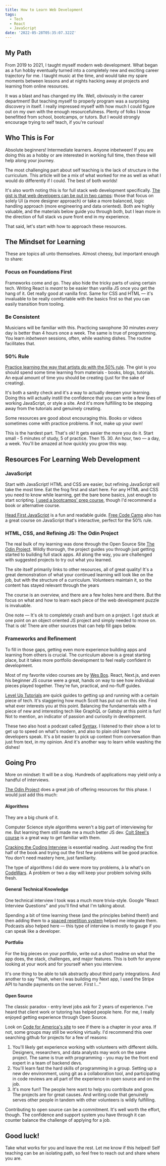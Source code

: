```yaml
---
title: How to Learn Web Development
tags:
  - Tech
  - React
  - JavaScript
date: '2022-05-28T05:35:07.322Z'
---
```


## My Path

From 2019 to 2021, I taught myself modern web development. What began as a fun hobby eventually turned into a completely new and exciting career trajectory for me. I taught music at the time, and would take my spare moments between lessons and at nights hacking away at projects and learning from online resources.

It was a blast and has changed my life. Well, obviously in the career department! But teaching myself to properly program was a surprising discovery in itself. I really impressed myself with how much I could figure out on my own with the enough resourcefulness. Plenty of folks I know benefitted from school, bootcamps, or tutors. But I would strongly encourage trying to self teach, if you're curious!

## Who This is For

Absolute beginners! Intermediate learners. Anyone inbetween! If you are doing this as a hobby or are interested in working full time, then these will help along your journey.

The most challenging part about self teaching is the lack of structure in the curriculum. This article will be a mix of what worked for me as well as what I would do differently if I could. The best of both worlds!

It's also worth noting this is for full stack web development specifically. [The gist is that web developers can be put in two camps](https://css-tricks.com/the-great-divide/): those that focus on solely UI (a more designer approach) or take a more balanced, logic handling approach (more engineering and data oriented). Both are highly valuable, and the materials below guide you through both, but I lean more in the direction of full stack vs pure front end in my experience.

That said, let's start with how to approach these resources.

## The Mindset for Learning

These are topics all unto themselves. Almost cheesy, but important enough to share:

### Focus on Foundations First

Frameworks come and go. They also hide the tricky parts of using certain tech. Writing React is _meant_ to be easier than vanilla JS once you get the hang of it. Get really good at vanilla first. Same for CSS and HTML — it's invaluable to be really comfortable with the basics first so that you can easily transition from tooling.

### Be Consistent

Musicians will be familiar with this. Practicing saxophone 30 minutes _every_ day is better than 4 hours once a week. The same is true of programming. You learn _inbetween_ sessions, often, while washing dishes. The routine facilitates that.

### 50% Rule

[Practice learning the way that artists do with the 50% rule](https://drawabox.com/lesson/0/2/50percent). The gist is you should spend some time learning from materials - books, blogs, tutorials. An equal amount of time you should be creating (just for the sake of creating).

It's both a sanity check and it's a way to actually deepen your learning. Doing this will actually instill the confidence that you can write a few lines of working JavaScript, or style a site. And it's more fulfilling to be stepping away from the tutorials and genuinely creating.

Some resources are good about encouraging this. Books or videos sometimes come with practice problems. If not, make up your own!

This is the hardest part. That's ok! It gets easier the more you do it. Start small - 5 minutes of study, 5 of practice. Then 15. 30. An hour, two — a day, a week. You'll be amazed at how quickly you grow this way.

## Resources For Learning Web Development

### JavaScript

Start with JavaScript! HTML and CSS are easier, but refining JavaScript will take the most time. Eat the frog first and start here. For any HTML and CSS you need to know while learning, get the bare bone basics, just enough to start scripting. [I used a bootcamps' prep course](https://www.hackreactor.com/), though I'd recommend a book or alternative course.

[Head First JavaScript](https://www.amazon.com/Head-First-JavaScript-Programming-Brain-Friendly/dp/144934013X) is a fun and readable guide. [Free Code Camp](https://www.freecodecamp.org/learn) also has a great course on JavaScript that's interactive, perfect for the 50% rule.

### HTML, CSS, and Refining JS: The Odin Project

The real bulk of my learning was done through the Open Source Site [The Odin Project](https://www.theodinproject.com/). Wildly thorough, the project guides you through just getting started to building full stack apps. All along the way, you are challenged with suggested projects to try out what you learned.

The site itself primarily links to other resources, all of great quality! It's a great demonstration of what your continued learning will look like on the job, but with the structure of a curriculum. Volunteers maintain it, so the content has stayed relevant through the years

The course is an overview, and there are a few holes here and there. But the focus on what and how to learn each piece of the web development puzzle is invaluable.

One note — It's ok to completely crash and burn on a project. I got stuck at one point on an object oriented JS project and simply needed to move on. That is ok! There are other sources that can help fill gaps below.

### Frameworks and Refinement

To fill in those gaps, getting even more experience building apps and learning from others is crucial. The curriculum above is a great starting place, but it takes more portfolio development to feel really confident in development.

Most of my favorite video courses are by [Wes Bos](https://wesbos.com/courses). React, Next.js, and even his beginner JS course were a great, hands on way to see how individual pieces played together. They're fun, practical, and no-fluff guides.

[Level Up Tutorials](https://leveluptutorials.com/) are quick guides to getting up and running with a certain piece of tech. It's staggering how much Scott has put out on this site. Find what ever interests you at this point. Balancing the fundamentals with a piece of new and interesting tech like GraphQL or Gatsby at this point is fun! Not to mention, an indicator of passion and curiosity in development.

These two also host a podcast called [Syntax](https://syntax.fm/). I listened to their show a lot to get up to speed on what's modern, and also to plain old learn how developers speak. It's a bit easier to pick up context from conversation than just from text, in my opinion. And it's another way to learn while washing the dishes!

## Going Pro

More on mindset: It will be a slog. Hundreds of applications may yield only a handful of interviews.

[The Odin Project](https://www.theodinproject.com/paths/full-stack-javascript/courses/getting-hired) does a great job of offering resources for this phase. I would just add this much:

#### Algorithms

They are a big chunk of it.

Computer Science style algorithms weren't a big part of interviewing for me. But learning them still made me a much better JS dev. [Colt Steel's course](https://www.udemy.com/course/js-algorithms-and-data-structures-masterclass/) is a great way to get familiar with them.

[Cracking the Coding Interview](https://www.amazon.com/Cracking-Coding-Interview-Programming-Questions/dp/0984782850/ref=sr_1_1?crid=PCKK3E69QGTV&keywords=cracking+the+coding+interview&qid=1652453064&sprefix=los+chileros%2Caps%2C204&sr=8-1) is essential reading. Just reading the first half of the book and trying out the first few problems will be good practice. You don't need mastery here, just familiarity.

The type of algorithms I did do were more toy problems, à la what's on [CodeWars](https://www.codewars.com/). A problem or two a day will keep your problem solving skills fresh.

#### General Technical Knowledge

One technical interview I took was a much more trivia-style. Google "React Interview Questions" and you'll find what I'm talking about.

Spending a bit of time learning these (and the principles behind them!) and then adding them to a [spaced repetition system](https://sive.rs/srs) helped me integrate them. Podcasts also helped here — this type of interview is mostly to gauge if you can speak like a developer.

#### Portfolio

For the big pieces on your portfolio, write out a short readme on what the app does, the stack, challenges, and major features. This is both for anyone looking at your work and for yourself when you interview.

It's one thing to be able to talk abstractly about third party integrations. And another to say "Yeah, when I was building my Next app, I used the Stripe API to handle payments on the server. First I..."

#### Open Source

The classic paradox - entry level jobs ask for 2 years of experience. I've heard that client work or tutoring has helped people here. For me, I really enjoyed getting experience through Open Source.

Look on [Code for America's site](https://brigade.codeforamerica.org/) to see if there is a chapter in your area. If not, some groups may still be working virtually. I'd recommend this over searching github for projects for a few of reasons:

1. You'll likely get experience working with volunteers with different skills. Designers, researchers, and data analysts may work on the same project. The same is true with programming - you may be the front end expert in a team of backend devs.
2. You'll learn fast the hard skills of programming in a group. Setting up a new dev environment, using git as a collaboration tool, and participating in code reviews are all part of the experience in open source and on the job.
3. It's more fun!! The people here want to help you contribute and grow. The projects are for great causes. And writing code that genuinely serves other people in tandem with other volunteers is wildly fulfilling.

Contributing to open source can be a commitment. It's well worth the effort, though. The confidence and support system you have through it can counter balance the challenge of applying for a job.

## Good luck!

Take what works for you and leave the rest. Let me know if this helped! Self teaching can be an isolating path, so feel free to reach out and share where you are.
